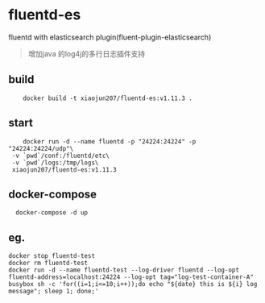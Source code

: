 # fluentd-es
fluentd with elasticsearch plugin(fluent-plugin-elasticsearch)
> 增加java 的log4j的多行日志插件支持

## build
```
    docker build -t xiaojun207/fluentd-es:v1.11.3 .
```

## start
```
    docker run -d --name fluentd -p "24224:24224" -p "24224:24224/udp"\
 -v `pwd`/conf:/fluentd/etc\
 -v `pwd`/logs:/tmp/logs\
 xiaojun207/fluentd-es:v1.11.3
```

## docker-compose
```
  docker-compose -d up
```

## eg.
```
docker stop fluentd-test 
docker rm fluentd-test 
docker run -d --name fluentd-test --log-driver fluentd --log-opt fluentd-address=localhost:24224 --log-opt tag="log-test-container-A" busybox sh -c 'for((i=1;i<=10;i++));do echo "${date} this is ${i} log message"; sleep 1; done;'
```
